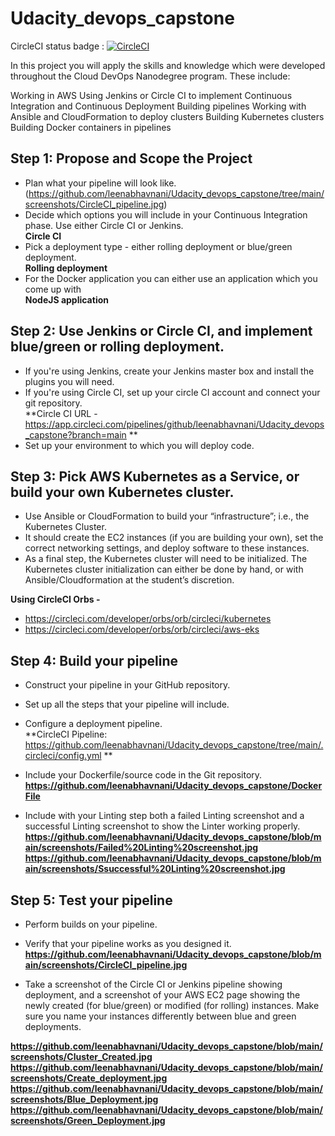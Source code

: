 # Udacity_devops_capstone

CircleCI status badge : [![CircleCI](https://circleci.com/gh/leenabhavnani/Udacity_devops_capstone.svg?style=svg)](https://github.com/leenabhavnani/Udacity_devops_capstone)

In this project you will apply the skills and knowledge which were developed throughout the Cloud DevOps Nanodegree program. These include:

Working in AWS
Using Jenkins or Circle CI to implement Continuous Integration and Continuous Deployment
Building pipelines
Working with Ansible and CloudFormation to deploy clusters
Building Kubernetes clusters
Building Docker containers in pipelines

## Step 1: Propose and Scope the Project
* Plan what your pipeline will look like.
    (https://github.com/leenabhavnani/Udacity_devops_capstone/tree/main/screenshots/CircleCI_pipeline.jpg)
* Decide which options you will include in your Continuous Integration phase. Use either Circle CI or Jenkins.  
    **Circle CI**
* Pick a deployment type - either rolling deployment or blue/green deployment.  
    **Rolling deployment**
* For the Docker application you can either use an application which you come up with  
    **NodeJS application**

## Step 2: Use Jenkins or Circle CI, and implement blue/green or rolling deployment.
* If you're using Jenkins, create your Jenkins master box and install the plugins you will need.
* If you're using Circle CI, set up your circle CI account and connect your git repository.  
  **Circle CI URL - https://app.circleci.com/pipelines/github/leenabhavnani/Udacity_devops_capstone?branch=main **
* Set up your environment to which you will deploy code.
   
## Step 3: Pick AWS Kubernetes as a Service, or build your own Kubernetes cluster.
* Use Ansible or CloudFormation to build your “infrastructure”; i.e., the Kubernetes Cluster.
* It should create the EC2 instances (if you are building your own), set the correct networking settings, and deploy software to these instances.
* As a final step, the Kubernetes cluster will need to be initialized. The Kubernetes cluster initialization can either be done by hand, or with Ansible/Cloudformation at the student’s discretion.  

 **Using CircleCI Orbs -**
* https://circleci.com/developer/orbs/orb/circleci/kubernetes
* https://circleci.com/developer/orbs/orb/circleci/aws-eks


## Step 4: Build your pipeline
* Construct your pipeline in your GitHub repository.  
* Set up all the steps that your pipeline will include.
* Configure a deployment pipeline.  
 **CircleCI Pipeline: https://github.com/leenabhavnani/Udacity_devops_capstone/tree/main/.circleci/config.yml **
 
* Include your Dockerfile/source code in the Git repository.  
**https://github.com/leenabhavnani/Udacity_devops_capstone/DockerFile**

* Include with your Linting step both a failed Linting screenshot and a successful Linting screenshot to show the Linter working properly.
**https://github.com/leenabhavnani/Udacity_devops_capstone/blob/main/screenshots/Failed%20Linting%20screenshot.jpg**
**https://github.com/leenabhavnani/Udacity_devops_capstone/blob/main/screenshots/Ssuccessful%20Linting%20screenshot.jpg**

## Step 5: Test your pipeline
* Perform builds on your pipeline.
* Verify that your pipeline works as you designed it.  
**https://github.com/leenabhavnani/Udacity_devops_capstone/blob/main/screenshots/CircleCI_pipeline.jpg**

* Take a screenshot of the Circle CI or Jenkins pipeline showing deployment, and a screenshot of your AWS EC2 page showing the newly created (for blue/green) or modified (for rolling) instances. Make sure you name your instances differently between blue and green deployments.

**https://github.com/leenabhavnani/Udacity_devops_capstone/blob/main/screenshots/Cluster_Created.jpg**
**https://github.com/leenabhavnani/Udacity_devops_capstone/blob/main/screenshots/Create_deployment.jpg**
**https://github.com/leenabhavnani/Udacity_devops_capstone/blob/main/screenshots/Blue_Deployment.jpg**
**https://github.com/leenabhavnani/Udacity_devops_capstone/blob/main/screenshots/Green_Deployment.jpg**


